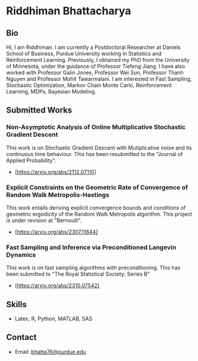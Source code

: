 # Riddhiman Bhattacharya

## Bio
Hi, I am Riddhiman. I am currently a Postdoctoral Researcher at Daniels School of Business, Purdue University working in Statistics and Reinforcement Learning. Previously, I obtained my PhD from the University of Minnesota, under the guidance of Professor Tiefeng Jiang. I have also worked with Professor Galin Jones, Professor Wei Sun, Professor Thanh Nguyen and Professor Mohit Tawarmalani. I am interested in Fast Sampling, Stochastic Optimization, Markov Chain Monte Carlo, Reinforcement Learning, MDPs, Bayesian Modeling.

## Submitted Works

### Non-Asymptotic Analysis of Online Multiplicative Stochastic Gradient Descent
This work is on Stochastic Gradient Descent with Mutiplicative noise and its continuous time behaviour. This has been resubmitted to the "Journal of Applied Probability".

- [https://arxiv.org/abs/2112.07110]

### Explicit Constraints on the Geometric Rate of Convergence of Random Walk Metropolis-Hastings
This work entails deriving explicit convergence bounds and conditions of geometric ergodicity of the Random Walk Metropolis algorithm. This project is under revision at "Bernoulli".

- [https://arxiv.org/abs/2307.11644]

### Fast Sampling and Inference via Preconditioned Langevin Dynamics
This work is on fast sampling algorithms with preconditioning. This has been submitted to "The Royal Statistical Society: Series B"

- [https://arxiv.org/abs/2310.07542]

## Skills
- Latex, R, Python, MATLAB, SAS

## Contact

- Email: bhatta76@purdue.edu





